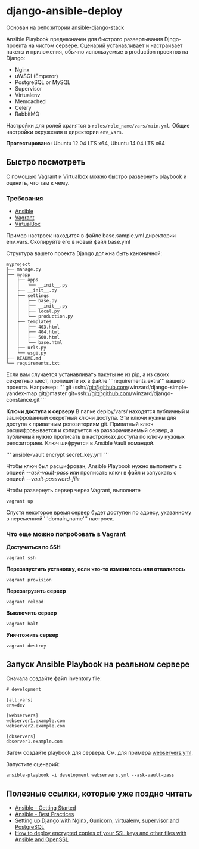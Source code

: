 django-ansible-deploy
====================

Основан на репозитории [ansible-django-stack](https://github.com/jcalazan/ansible-django-stack)

Ansible Playbook предназначен для быстрого развертывания Djngo-проекта на чистом сервере. Сценарий устанавливает и настраивает пакеты и приложения, обычно используемые в production проектов на Django:

- Nginx
- uWSGI (Emperor)
- PostgreSQL or MySQL
- Supervisor
- Virtualenv
- Memcached
- Celery
- RabbitMQ

Настройки для ролей хранятся в ```roles/role_name/vars/main.yml```. Общие настройки окружения в директории ```env_vars```.

**Протестировано:** Ubuntu 12.04 LTS x64, Ubuntu 14.04 LTS x64

## Быстро посмотреть

С помощью Vagrant и Virtualbox можно быстро развернуть playbook и оценить, что там к чему.

### Требования

- [Ansible](http://docs.ansible.com/intro_installation.html)
- [Vagrant](http://www.vagrantup.com/downloads.html)
- [VirtualBox](https://www.virtualbox.org/wiki/Downloads)

Пример настроек находится в файле base.sample.yml директории env_vars. Скопируйте его в новый файл base.yml

Структура вашего проекта Django должна быть каноничной:

```
myproject
├── manage.py
├── myapp
│   ├── apps
│   │   └── __init__.py
│   ├── __init__.py
│   ├── settings
│   │   ├── base.py
│   │   ├── __init__.py
│   │   ├── local.py
│   │   └── production.py
│   ├── templates
│   │   ├── 403.html
│   │   ├── 404.html
│   │   ├── 500.html
│   │   └── base.html
│   ├── urls.py
│   └── wsgi.py
├── README.md
└── requirements.txt
```

Если вам случается устанавливать пакеты не из pip, а из своих секретных мест, пропишите их в файле '''requirements.extra''' вашего проекта.
Например:
'''
git+ssh://git@github.com/winzard/django-simple-yandex-map.git@master
git+ssh://git@github.com/winzard/django-constance.git
'''


**Ключи доступа к серверу**
В папке deploy/vars/ находятся публичный и зашифрованный секретный ключи доступа. Эти ключи нужны для доступа к приватным репозиториям git. Приватный ключ расшифровывается и копируется на разворачиваемый сервер, а публичный нужно прописать в настройках доступа по ключу нужных репозиториев. Ключ шифруется в Ansible Vault командой.

'''
ansible-vault encrypt secret_key.yml
'''

Чтобы ключ был расшифрован, Ansible Playbook нужно выполнять с опцией *--ask-vault-pass* или прописать ключ в файл и запускать с опцией *--vault-password-file*

Чтобы развернуть сервер через Vagrant, выполните

```
vagrant up
```

Спустя некоторое время сервер будет доступен по адресу, указанному в переменной '''domain_name''' настроек.

### Что еще можно попробовать в Vagrant

**Достучаться по SSH**

```
vagrant ssh
```

**Перезапустить установку, если что-то изменилось или отвалилось**

```
vagrant provision
```

**Перезагрузить сервер**

```
vagrant reload
```

**Выключить сервер**

```
vagrant halt
```

**Уничтожить сервер**

```
vagrant destroy
```

## Запуск Ansible Playbook на реальном сервере

Сначала создайте файл inventory file:

```
# development

[all:vars]
env=dev

[webservers]
webserver1.example.com
webserver2.example.com

[dbservers]
dbserver1.example.com
```

Затем создайте playbook для сервера. См. для примера [webservers.yml](webservers.yml).

Запустите сценарий:

```
ansible-playbook -i development webservers.yml --ask-vault-pass
```

## Полезные ссылки, которые уже поздно читать

- [Ansible - Getting Started](http://docs.ansible.com/intro_getting_started.html)
- [Ansible - Best Practices](http://docs.ansible.com/playbooks_best_practices.html)
- [Setting up Django with Nginx, Gunicorn, virtualenv, supervisor and PostgreSQL](http://michal.karzynski.pl/blog/2013/06/09/django-nginx-gunicorn-virtualenv-supervisor/)
- [How to deploy encrypted copies of your SSL keys and other files with Ansible and OpenSSL](http://www.calazan.com/how-to-deploy-encrypted-copies-of-your-ssl-keys-and-other-files-with-ansible-and-openssl/)
